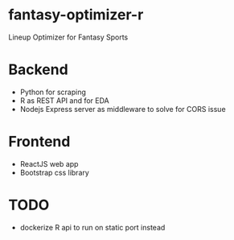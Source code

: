 # fantasy-optimizer-r
Lineup Optimizer for Fantasy Sports

# Backend 
- Python for scraping
- R as REST API and for EDA
- Nodejs Express server as middleware to solve for CORS issue

# Frontend
- ReactJS web app
- Bootstrap css library

# TODO
- dockerize R api to run on static port instead

